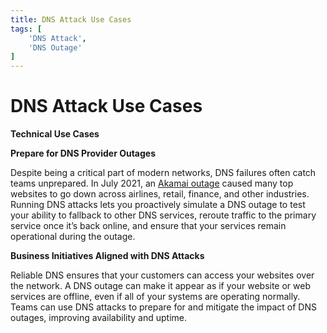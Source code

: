```yaml
---
title: DNS Attack Use Cases
tags: [
    'DNS Attack',
    'DNS Outage'
]
---
```


# DNS Attack Use Cases

**Technical Use Cases**

**Prepare for DNS Provider Outages**

Despite being a critical part of modern networks, DNS failures often catch teams unprepared. In July 2021, an [Akamai outage](https://www.reuters.com/technology/websites-airlines-banks-tech-companies-down-widespread-outage-2021-07-22/) caused many top websites to go down across airlines, retail, finance, and other industries. Running DNS attacks lets you proactively simulate a DNS outage to test your ability to fallback to other DNS services, reroute traffic to the primary service once it’s back online, and ensure that your services remain operational during the outage.

**Business Initiatives Aligned with DNS Attacks**

Reliable DNS ensures that your customers can access your websites over the network. A DNS outage can make it appear as if your website or web services are offline, even if all of your systems are operating normally. Teams can use DNS attacks to prepare for and mitigate the impact of DNS outages, improving availability and uptime.

